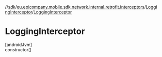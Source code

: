 //[sdk](../../../index.md)/[eu.epicompany.mobile.sdk.network.internal.retrofit.interceptors](../index.md)/[LoggingInterceptor](index.md)/[LoggingInterceptor](-logging-interceptor.md)

# LoggingInterceptor

[androidJvm]\
constructor()
